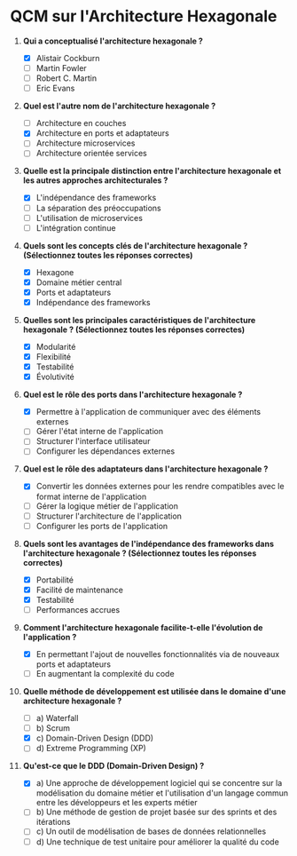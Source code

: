 # QCM sur l'Architecture Hexagonale

1. **Qui a conceptualisé l'architecture hexagonale ?**
   - [x] Alistair Cockburn
   - [ ] Martin Fowler
   - [ ] Robert C. Martin
   - [ ] Eric Evans

2. **Quel est l'autre nom de l'architecture hexagonale ?**
   - [ ] Architecture en couches
   - [x] Architecture en ports et adaptateurs
   - [ ] Architecture microservices
   - [ ] Architecture orientée services

3. **Quelle est la principale distinction entre l'architecture hexagonale et les autres approches architecturales ?**
   - [x] L'indépendance des frameworks
   - [ ] La séparation des préoccupations
   - [ ] L'utilisation de microservices
   - [ ] L'intégration continue

4. **Quels sont les concepts clés de l'architecture hexagonale ? (Sélectionnez toutes les réponses correctes)**
   - [x] Hexagone
   - [x] Domaine métier central
   - [x] Ports et adaptateurs
   - [x] Indépendance des frameworks

5. **Quelles sont les principales caractéristiques de l'architecture hexagonale ? (Sélectionnez toutes les réponses correctes)**
   - [x] Modularité
   - [x] Flexibilité
   - [x] Testabilité
   - [x] Évolutivité

6. **Quel est le rôle des ports dans l'architecture hexagonale ?**
   - [x] Permettre à l'application de communiquer avec des éléments externes
   - [ ] Gérer l'état interne de l'application
   - [ ] Structurer l'interface utilisateur
   - [ ] Configurer les dépendances externes

7. **Quel est le rôle des adaptateurs dans l'architecture hexagonale ?**
   - [x] Convertir les données externes pour les rendre compatibles avec le format interne de l'application
   - [ ] Gérer la logique métier de l'application
   - [ ] Structurer l'architecture de l'application
   - [ ] Configurer les ports de l'application

8. **Quels sont les avantages de l'indépendance des frameworks dans l'architecture hexagonale ? (Sélectionnez toutes les réponses correctes)**
   - [x] Portabilité
   - [x] Facilité de maintenance
   - [x] Testabilité
   - [ ] Performances accrues

9. **Comment l'architecture hexagonale facilite-t-elle l'évolution de l'application ?**
   - [x] En permettant l'ajout de nouvelles fonctionnalités via de nouveaux ports et adaptateurs
   - [ ] En augmentant la complexité du code

1. **Quelle méthode de développement est utilisée dans le domaine d'une architecture hexagonale ?**

   - [ ] a) Waterfall
   - [ ] b) Scrum
   - [x] c) Domain-Driven Design (DDD)
   - [ ] d) Extreme Programming (XP)

2. **Qu'est-ce que le DDD (Domain-Driven Design) ?**

   - [x] a) Une approche de développement logiciel qui se concentre sur la modélisation du domaine métier et l'utilisation d'un langage commun entre les développeurs et les experts métier
   - [ ] b) Une méthode de gestion de projet basée sur des sprints et des itérations
   - [ ] c) Un outil de modélisation de bases de données relationnelles
   - [ ] d) Une technique de test unitaire pour améliorer la qualité du code
